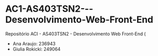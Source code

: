 # AC1-AS403TSN2---Desenvolvimento-Web-Front-End
Repositório ACI - AS403TSN2 - Desenvolvimento Web Front-End (
- Ana Araujo: 236943
- Giulia Rokicki: 249064
